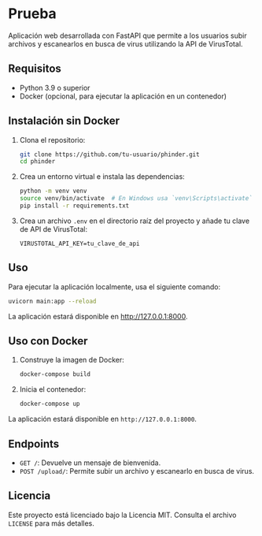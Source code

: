 # Prueba

Aplicación web desarrollada con FastAPI que permite a los usuarios subir archivos y escanearlos en busca de virus utilizando la API de VirusTotal.

## Requisitos

- Python 3.9 o superior
- Docker (opcional, para ejecutar la aplicación en un contenedor)

## Instalación sin Docker

1. Clona el repositorio:

    ```sh
    git clone https://github.com/tu-usuario/phinder.git
    cd phinder
    ```

2. Crea un entorno virtual e instala las dependencias:

    ```sh
    python -m venv venv
    source venv/bin/activate  # En Windows usa `venv\Scripts\activate`
    pip install -r requirements.txt
    ```

3. Crea un archivo `.env` en el directorio raíz del proyecto y añade tu clave de API de VirusTotal:

    ```env
    VIRUSTOTAL_API_KEY=tu_clave_de_api
    ```

## Uso

Para ejecutar la aplicación localmente, usa el siguiente comando:

```sh
uvicorn main:app --reload
```

La aplicación estará disponible en http://127.0.0.1:8000.

## Uso con Docker

1. Construye la imagen de Docker:

    ```sh
    docker-compose build
    ```

2. Inicia el contenedor:

    ```sh
    docker-compose up
    ```

La aplicación estará disponible en `http://127.0.0.1:8000`.

## Endpoints

- `GET /`: Devuelve un mensaje de bienvenida.
- `POST /upload/`: Permite subir un archivo y escanearlo en busca de virus.

## Licencia

Este proyecto está licenciado bajo la Licencia MIT. Consulta el archivo `LICENSE` para más detalles.